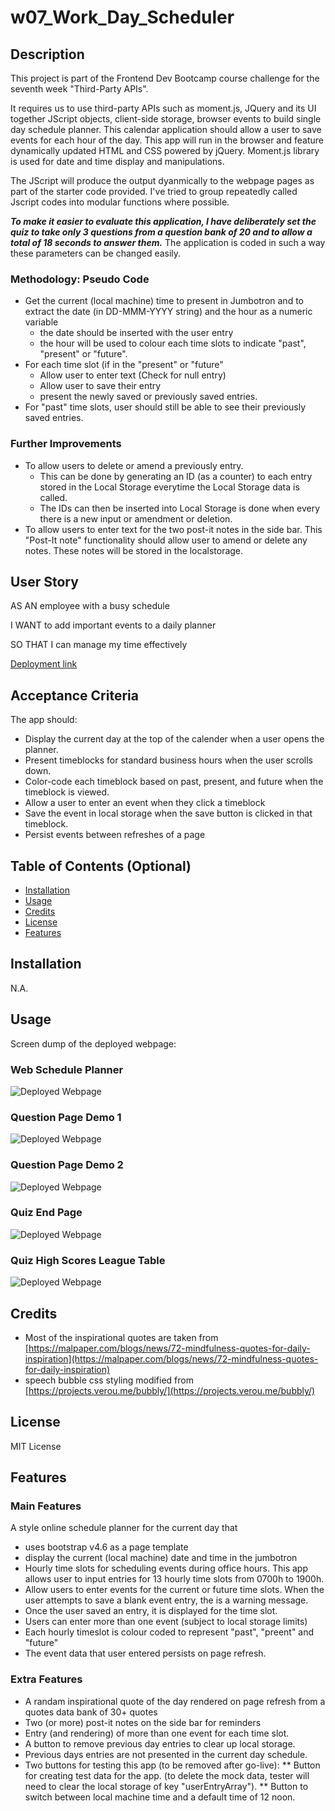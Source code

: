 # w07_Work_Day_Scheduler

## Description

This project is part of the Frontend Dev Bootcamp course challenge for the seventh week "Third-Party APIs". 

It requires us to use third-party APIs such as moment.js, JQuery and its UI together JScript objects, client-side storage, browser events to build single day schedule planner. This calendar application should allow a user to save events for each hour of the day. This app will run in the browser and feature dynamically updated HTML and CSS powered by jQuery. Moment.js library is used for date and time display and manipulations. 

The JScript will produce the output dyanmically to the webpage pages as part of the starter code provided. I've tried to group repeatedly called Jscript codes into modular functions where possible.

***To make it easier to evaluate this application, I have deliberately set the quiz to take only 3 questions from a question bank of 20 and to allow a total of 18 seconds to answer them.*** The application is coded in such a way these parameters can be changed easily.





### Methodology: Pseudo Code
* Get the current (local machine) time to present in Jumbotron and to extract the date (in DD-MMM-YYYY string) and the hour as a numeric variable
  * the date should be inserted with the user entry
  * the hour will be used to colour each time slots to indicate "past", "present" or "future".
* For each time slot (if in the "present" or "future"
  * Allow user to enter text (Check for null entry)
  * Allow user to save their entry
  * present the newly saved or previously saved entries.
* For "past" time slots, user should still be able to see their previously saved entries.  
  

### Further Improvements

* To allow users to delete or amend a previously entry. 
  * This can be done by generating an ID (as a counter) to each entry stored in the Local Storage everytime the Local Storage data is called. 
  * The IDs can then be inserted into Local Storage is done when every there is a new input or amendment or deletion. 
* To allow users to enter text for the two post-it notes in the side bar. This "Post-It note" functionality should allow user to amend or delete any notes.  These notes will be stored in the localstorage.



## User Story

AS AN employee with a busy schedule

I WANT to add important events to a daily planner

SO THAT I can manage my time effectively

[Deployment link](https://havetimedrinktea.github.io/w07_Work_Day_Scheduler/)


## Acceptance Criteria

The app should:

* Display the current day at the top of the calender when a user opens the planner.
* Present timeblocks for standard business hours when the user scrolls down.
* Color-code each timeblock based on past, present, and future when the timeblock is viewed.
* Allow a user to enter an event when they click a timeblock
* Save the event in local storage when the save button is clicked in that timeblock.
* Persist events between refreshes of a page



## Table of Contents (Optional)

* [Installation](#installation)
* [Usage](#usage)
* [Credits](#credits)
* [License](#license)
* [Features](#features)


## Installation

N.A.


## Usage 

Screen dump of the deployed webpage:

### Web Schedule Planner
![Deployed Webpage](assets/images/js_quiz_homepage.png)



### Question Page Demo 1
![Deployed Webpage](assets/images/js_quiz_homepage_questions.png)



### Question Page Demo 2
![Deployed Webpage](assets/images/js_quiz_homepage_questions2.png)



### Quiz End Page
![Deployed Webpage](assets/images/js_quiz_homepage_quiz_end.png)



### Quiz High Scores League Table
![Deployed Webpage](assets/images/js_quiz_homepage_highscore.png)



## Credits

* Most of the inspirational quotes are taken from [https://malpaper.com/blogs/news/72-mindfulness-quotes-for-daily-inspiration](https://malpaper.com/blogs/news/72-mindfulness-quotes-for-daily-inspiration)
* speech bubble css styling modified from [https://projects.verou.me/bubbly/](https://projects.verou.me/bubbly/)



## License 

MIT License



## Features

### Main Features
A style online schedule planner for the current day that
* uses bootstrap v4.6 as a page template
* display the current (local machine) date and time in the jumbotron
* Hourly time slots for scheduling events during office hours. This app allows user to input entries for 13 hourly time slots from 0700h to 1900h.
* Allow users to enter events for the current or future time slots. When the user attempts to save a blank event entry, the is a warning message.
* Once the user saved an entry, it is displayed for the time slot.
* Users can enter more than one event (subject to local storage limits)
* Each hourly timeslot is colour coded to represent "past", "preent" and "future"
* The event data that user entered persists on page refresh.


### Extra Features
* A randam inspirational quote of the day rendered on page refresh from a quotes data bank of 30+ quotes
* Two (or more) post-it notes on the side bar for reminders
* Entry (and rendering) of more than one event for each time slot.
* A button to remove previous day entries to clear up local storage.
* Previous days entries are not presented in the current day schedule.
* Two buttons for testing this app (to be removed after go-live):
  ** Button for creating test data for the app. (to delete the mock data, tester will need to clear the local storage of key "userEntryArray").
  ** Button to switch between local machine time and a default time of 12 noon.

